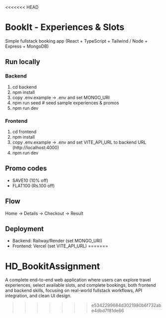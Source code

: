<<<<<<< HEAD
# BookIt - Experiences & Slots

Simple fullstack booking app (React + TypeScript + Tailwind / Node + Express + MongoDB)

## Run locally

### Backend
1. cd backend
2. npm install
3. copy .env.example -> .env and set MONGO_URI
4. npm run seed   # seed sample experiences & promos
5. npm run dev

### Frontend
1. cd frontend
2. npm install
3. copy .env.example -> .env and set VITE_API_URL to backend URL (http://localhost:4000)
4. npm run dev

## Promo codes
- SAVE10 (10% off)
- FLAT100 (Rs.100 off)

## Flow
Home → Details → Checkout → Result

## Deployment
- Backend: Railway/Render (set MONGO_URI)
- Frontend: Vercel (set VITE_API_URL)
=======
# HD_BookitAssignment
A complete end-to-end web application where users can explore travel experiences, select available slots, and complete bookings, both frontend and backend skills, focusing on real-world fullstack workflows, API integration, and clean UI design.
>>>>>>> e5342299684d3021980b6f732abe4dbd7f81de66
